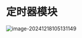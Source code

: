 # 定时器模块

![image-20241218105131149](D:\code\study\notes_stu\c++_note\picture\image-20241218105131149.png)